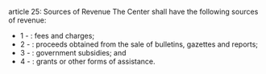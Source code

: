 article 25: Sources of Revenue
The Center shall have the following sources of revenue: 
<ul>
			<li>1 - : fees and charges; <ul>
			</ul></li>			<li>2 - : proceeds obtained from the sale of bulletins, gazettes and reports; <ul>
			</ul></li>			<li>3 - : government subsidies; and <ul>
			</ul></li>			<li>4 - : grants or other forms of assistance. <ul>
			</ul></li></ul>